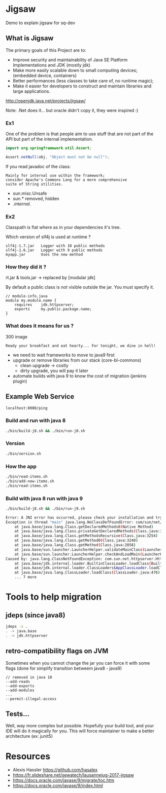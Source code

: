 # Jigsaw
Demo to explain jigsaw for sq-dev

## What is Jigsaw
The primary goals of this Project are to:

* Improve security and maintainability of Java SE Platform Implementations and JDK (mostly jdk)
* Make more easily scalable down to small computing devices; (embedded device, containers)
* Better performances (less classes to take care of, no runtime magic);
* Make it easier for developers to construct and maintain libraries and large applications.

http://openjdk.java.net/projects/jigsaw/

Note: .Net does it... but oracle didn't copy it, they were inspired :)

### Ex1 
One of the problem is that people aim to use stuff 
that are not part of the API but part of the internal implementation.

```java
import org.springframework.util.Assert;

Assert.notNull(obj, "Object must not be null");
```
If you read javadoc of the class: 
```
Mainly for internal use within the framework;
consider Apache's Commons Lang for a more comprehensive 
suite of String utilities.
```

* sun.misc.Unsafe
* sun.* removed, hidden
* *.internal.*

### Ex2
Classpath is flat where as in your dependencies it's tree.

Which version of slf4j is used at runtime ?
```
slf4j-1.7.jar   Logger with 10 public methods
slf4j-1.6.jar   Logger with 9 public methods
myapp.jar       Uses the new method
```

### How they did it ?
rt.jar & tools.jar -> replaced by [modular jdk]

By default a public class is not visible outside the jar.
You must specify it.
```
// module-info.java
module my.module.name {
    requires    jdk.httpserver;
    exports     my.public.package.name;
}
```

### What does it means for us ?
300 image

    Ready your breakfast and eat hearty... For tonight, we dine in hell! 

* we need to wait frameworks to move to java9 first
* upgrade or remove libraries from our stack (core-bl-commons)
    * clean upgrade -> costly
    * dirty upgrade, you will pay it later
* automate builds with java 9 to know the cost of migration (jenkins plugin)


## Example Web Service
```bash
localhost:8080/ping
```

### Build and run with java 8
```bash
./bin/build-j8.sh && ./bin/run-j8.sh
```

### Version
```bash
./bin/version.sh
```

### How the app
```bash
./bin/read-items.sh
./bin/add-new-items.sh
./bin/read-items.sh
```

### Build with java 8 run with java 9
```bash
./bin/build-j8.sh && ./bin/run-j9.sh

Error: A JNI error has occurred, please check your installation and try again
Exception in thread "main" java.lang.NoClassDefFoundError: com/sun/net/httpserver/HttpHandler
	at java.base/java.lang.Class.getDeclaredMethods0(Native Method)
	at java.base/java.lang.Class.privateGetDeclaredMethods(Class.java:3113)
	at java.base/java.lang.Class.getMethodsRecursive(Class.java:3254)
	at java.base/java.lang.Class.getMethod0(Class.java:3240)
	at java.base/java.lang.Class.getMethod(Class.java:2058)
	at java.base/sun.launcher.LauncherHelper.validateMainClass(LauncherHelper.java:686)
	at java.base/sun.launcher.LauncherHelper.checkAndLoadMain(LauncherHelper.java:544)
Caused by: java.lang.ClassNotFoundException: com.sun.net.httpserver.HttpHandler
	at java.base/jdk.internal.loader.BuiltinClassLoader.loadClass(BuiltinClassLoader.java:552)
	at java.base/jdk.internal.loader.ClassLoaders$AppClassLoader.loadClass(ClassLoaders.java:186)
	at java.base/java.lang.ClassLoader.loadClass(ClassLoader.java:476)
	... 7 more
```

# Tools to help migration

## jdeps (since java8)
```bash
jdeps -s .
. -> java.base
. -> jdk.httpserver
```

## retro-compatibility flags on JVM
Sometimes when you cannot change the jar you can force it with some flags (done for simplify transition betweem java8 - java9)
```
// removed in java 10
--add-reads
--add-exports
--add-modules
...
--permit-illegal-access
```

## Tests...
Well, way more complex but possible. Hopefully your build tool, and your IDE will do it magically for you.
This will force maintainer to make a better architecture (ex: junit5)

# Resources
* Alexis Hassler https://github.com/hasalex
* https://fr.slideshare.net/sewatech/lausannejug-2017-jigsaw
* https://docs.oracle.com/javase/9/migrate/toc.htm
* https://docs.oracle.com/javase/9/index.html
